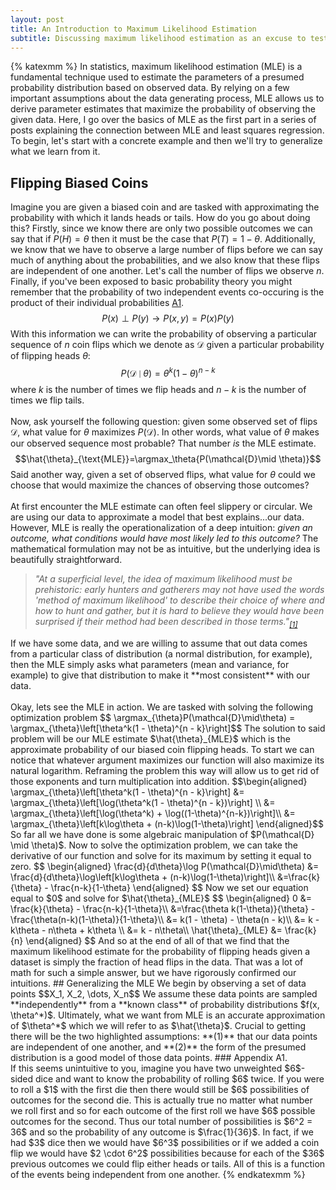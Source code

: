 ```yaml
---
layout: post
title: An Introduction to Maximum Likelihood Estimation
subtitle: Discussing maximum likelihood estimation as an excuse to test out LaTeX rendering.
---
```


{% katexmm %}
In statistics, maximum likelihood estimation (MLE) is a fundamental technique used to estimate the parameters of a presumed probability distribution based on observed data. By relying on a few important assumptions about the data generating process, MLE allows us to derive parameter estimates that maximize the probability of observing the given data. Here, I go over the basics of MLE as the first part in a series of posts explaining the connection between MLE and least squares regression.
To begin, let's start with a concrete example and then we'll try to generalize what we learn from it.
## Flipping Biased Coins
Imagine you are given a biased coin and are tasked with approximating the probability with which it lands heads or tails. How do you go about doing this? Firstly, since we know there are only two possible outcomes we can say that if $P(H) = \theta$ then it must be the case that $P(T) = 1 - \theta$. Additionally, we know that we have to observe a large number of flips before we can say much of anything about the probabilities, and we also know that these flips are independent of one another. Let's call the number of flips we observe $n$. Finally, if you've been exposed to basic probability theory you might remember that the probability of two independent events co-occuring is the product of their individual probabilities [A1](#appendix_one).
$$ P(x)\perp P(y) \rightarrow P(x, y) = P(x)P(y)$$
With this information we can write the probability of observing a particular sequence of $n$ coin flips which we denote as $\mathcal{D}$ given a particular probability of flipping heads $\theta$:
$$ P(\mathcal{D} \mid \theta) = \theta^k(1 - \theta)^{n - k} $$
where $k$ is the number of times we flip heads and $n - k$ is the number of times we flip tails.
<br><br>
Now, ask yourself the following question: given some observed set of flips $\mathcal{D}$, what value for $\theta$ maximizes $P(\mathcal{D})$. In other words, what value of $\theta$ makes our observed sequence most probable? That number *is* the MLE estimate.
$$\hat{\theta}_{\text{MLE}}=\argmax_\theta{P(\mathcal{D}\mid \theta)}$$
Said another way, given a set of observed flips, what value for $\theta$ could we choose that would maximize the chances of observing those outcomes?
<br><br>
At first encounter the MLE estimate can often feel slippery or circular. We are using our data to approximate a model that best explains...our data. However, MLE is really the operationalization of a deep intuition: *given an outcome, what conditions would have most likely led to this outcome?* The mathematical formulation may not be as intuitive, but the underlying idea is beautifully straightforward.
<br>
<blockquote style="font-style: italic">
"At a superficial level, the idea of maximum likelihood must be prehistoric: early hunters and gatherers may not have used the words 'method of maximum likelihood' to describe their choice of where and how to hunt and gather, but it is hard to believe they would have been surprised if their method had been described in those terms."<sub><a href="https://arxiv.org/pdf/0804.2996.pdf">[1]</a></sub>
</blockquote>
If we have some data, and we are willing to assume that out data comes from a particular class of distribution (a normal distribution, for example), then the MLE simply asks what parameters (mean and variance, for example) to give that distribution to make it **most consistent** with our data.
<br><br>
Okay, lets see the MLE in action. We are tasked with solving the following optimization problem
$$ \argmax_{\theta}P(\mathcal{D}\mid\theta) = \argmax_{\theta}\left[\theta^k(1 - \theta)^{n - k}\right]$$
The solution to said problem will be our MLE estimate $\hat{\theta}_{MLE}$ which is the approximate probability of our biased coin flipping heads. To start we can notice that whatever argument maximizes our function will also maximize its natural logarithm. Reframing the problem this way will allow us to get rid of those exponents and turn multiplication into addition.
$$\begin{aligned}
\argmax_{\theta}\left[\theta^k(1 - \theta)^{n - k}\right] &= \argmax_{\theta}\left[\log(\theta^k(1 - \theta)^{n - k})\right] \\
&= \argmax_{\theta}\left[\log(\theta^k) + \log((1-\theta)^{n-k})\right]\\
&= \argmax_{\theta}\left[k\log\theta + (n-k)\log(1-\theta)\right]
\end{aligned}$$
So far all we have done is some algebraic manipulation of $P(\mathcal{D} \mid \theta)$. Now to solve the optimization problem, we can take the derivative of our function and solve for its maximum by setting it equal to zero.
$$
\begin{aligned}
    \frac{d}{d\theta}\log P(\mathcal{D}\mid\theta) &= \frac{d}{d\theta}\log\left[k\log\theta + (n-k)\log(1-\theta)\right]\\
    &=\frac{k}{\theta} - \frac{n-k}{1-\theta}
\end{aligned}
$$
Now we set our equation equal to $0$ and solve for $\hat{\theta}_{MLE}$
$$
\begin{aligned}
0 &= \frac{k}{\theta} - \frac{n-k}{1-\theta}\\
&=\frac{\theta k(1-\theta)}{\theta} - \frac{\theta(n-k)(1-\theta)}{1-\theta}\\
&= k(1 - \theta) - \theta(n - k)\\
&= k - k\theta - n\theta + k\theta \\
&= k - n\theta\\
\hat{\theta}_{MLE} &= \frac{k}{n}
\end{aligned}
$$
And so at the end of all of that we find that the maximum likelihood estimate for the probability of flipping heads given a dataset is simply the fraction of head flips in the data. That was a lot of math for such a simple answer, but we have rigorously confirmed our intuitions.
## Generalizing the MLE 
We begin by observing a set of data points $$X_1, X_2, \dots, X_n$$
We assume these data points are sampled **independently** from a **known class** of probability distributions $f(x, \theta^*)$.  Ultimately, what we want from MLE is an accurate approximation of $\theta^*$ which we will refer to as $\hat{\theta}$. Crucial to getting there will be the two highlighted assumptions: **(1)** that our data points are independent of one another, and **(2)** the form of the presumed distribution is a good model of those data points.
### Appendix
<a name="appendix_one"></a>A1.<br>
If this seems unintuitive to you, imagine you have two unweighted $6$-sided dice and want to know the probability of rolling $6$ twice. If you were to roll a $1$ with the first die then there would still be $6$ possibilities of outcomes for the second die. This is actually true no matter what number we roll first and so for each outcome of the first roll we have $6$ possible outcomes for the second. Thus our total number of possibilities is $6^2 = 36$ and so the probability of any outcome is $\frac{1}{36}$. In fact, if we had $3$ dice then we would have $6^3$ possibilities or if we added a coin flip we would have $2 \cdot 6^2$ possibilities because for each of the $36$ previous outcomes we could flip either heads or tails. All of this is a function of the events being independent from one another.
{% endkatexmm %}